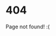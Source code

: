 # 404

Page not found! :(

<script>
    var allposts = [];  
    function redirectToCorrectPage() {  
        {% for post in site.posts %}  
            allposts.push("{{ site.url }}{{ post.url }}");  
        {% endfor %}  
        var url = window.location.toString();  
        if (url.slice(-1) === "/") {  
            url = url.slice(0, -1);  
        }  
        var allpostsUpperCase = allposts.map(function(value) {  
            return value.toUpperCase();  
        });  
        var i = allpostsUpperCase.indexOf(url.toUpperCase());  
        if (i != -1) {  
            console.log(allposts[i]);  
            window.location = allposts[i];  
        }  
    }  
    window.onload = redirectToCorrectPage;  
</script>